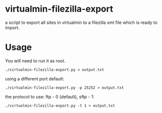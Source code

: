 virtualmin-filezilla-export
===========================

a script to export all sites in virtualmin to a filezilla xml file which is ready to import.

Usage
=====

You will need to run it as root.

```
./virtualmin-filezilla-export.py > output.txt
```

using a different port default:

```
./virtualmin-filezilla-export.py -p 25252 > output.txt
```

the protocol to use: ftp - 0 (default), sftp - 1:

```
./virtualmin-filezilla-export.py -t 1 > output.txt
```

